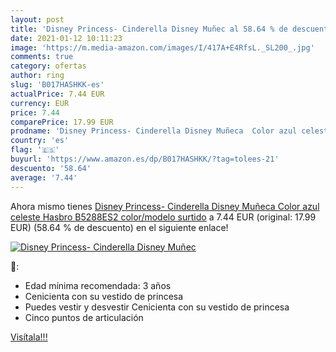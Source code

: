 ```yaml
---
layout: post
title: 'Disney Princess- Cinderella Disney Muñec al 58.64 % de descuento'
date: 2021-01-12 10:11:23
image: 'https://m.media-amazon.com/images/I/417A+E4RfsL._SL200_.jpg'
comments: true
category: ofertas
author: ring
slug: 'B017HASHKK-es'
actualPrice: 7.44 EUR
currency: EUR
price: 7.44
comparePrice: 17.99 EUR
prodname: 'Disney Princess- Cinderella Disney Muñeca  Color azul celeste  Hasbro B5288ES2    color/modelo surtido'
country: 'es'
flag: '🇪🇸'
buyurl: 'https://www.amazon.es/dp/B017HASHKK/?tag=tolees-21'
descuento: '58.64'
average: '7.44'
---
```


Ahora mismo tienes [Disney Princess- Cinderella Disney Muñeca  Color azul celeste  Hasbro B5288ES2    color/modelo surtido](https://www.amazon.es/dp/B017HASHKK/?tag=tolees-21) a 7.44 EUR (original: 17.99 EUR) (58.64 %  de descuento) en el siguiente enlace!

[![Disney Princess- Cinderella Disney Muñec](https://m.media-amazon.com/images/I/417A+E4RfsL._SL200_.jpg)](https://www.amazon.es/dp/B017HASHKK/?tag=tolees-21)

🔎:

- Edad mínima recomendada: 3 años
- Cenicienta con su vestido de princesa
- Puedes vestir y desvestir Cenicienta con su vestido de princesa
- Cinco puntos de articulación

[Visítala!!!](https://www.amazon.es/dp/B017HASHKK/?tag=tolees-21)
